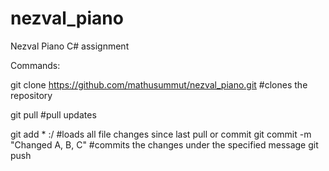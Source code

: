 # nezval_piano
Nezval Piano C# assignment

Commands:

git clone https://github.com/mathusummut/nezval_piano.git        #clones the repository

git pull                                                         #pull updates

git add * :/                                                     #loads all file changes since last pull or commit
git commit -m "Changed A, B, C"                                  #commits the changes under the specified message
git push